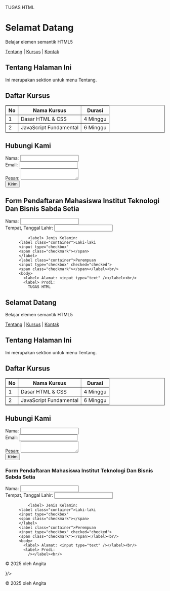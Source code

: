 TUGAS HTML 
<!DOCTYPE html>
<html lang="id">
<head>
  <meta charset="UTF-8" />
  <meta name="viewport" content="width=device-width, initial-scale=1.0" />
  <title>Quiz 1</title>
  <link rel="stylesheet" href="style.css" />
</head>
<body>
  <h1>Selamat Datang</h1>
  <p>Belajar elemen semantik HTML5</p>
  <nav>
    <a href="#tentang">Tentang</a> |
    <a href="#kursus">Kursus</a> |
    <a href="#kontak">Kontak</a>
  </nav>

  <section id="tentang">
    <h2>Tentang Halaman Ini</h2>
    <p>Ini merupakan sektion untuk menu Tentang.</p>
  </section>

  <section id="kursus">
    <h2>Daftar Kursus</h2>
    <table border="1">
      <thead>
        <tr>
          <th>No</th>
          <th>Nama Kursus</th>
          <th>Durasi</th>
        </tr>
      </thead>
      <tbody>
        <tr>
          <td>1</td>
          <td>Dasar HTML & CSS</td>
          <td>4 Minggu</td>
        </tr>
        <tr>
          <td>2</td>
          <td>JavaScript Fundamental</td>
          <td>6 Minggu</td>
        </tr>
      </tbody>
    </table>
  </section>

  <section id="kontak">
    <h2>Hubungi Kami</h2>
    <form>
      <label>Nama: <input type="text" /></label><br />
      <label>Email: <input type="email" /></label><br />
      <label>Pesan: <textarea></textarea></label><br />
      <button type="submit">Kirim</button>
    </form>
  </section>

  <section>
    <head> 
        <body> 
            <h1>Form Pendaftaran Mahasiswa Institut Teknologi Dan Bisnis Sabda Setia</h1>
            <label>Nama: <input type="text" /></label><br />
          <label>Tempat, Tanggal Lahir: <input type="text" /></label><br />
              
              <label> Jenis Kelamin:
          <label class="container">Laki-laki
          <input type="checkbox"
          <span class="checkmark"></span>
          </label>
          <label class="container">Perempuan
          <input type="checkbox" checked="checked">
          <span class="checkmark"></span></label><br/>
          <body>
            <label> Alamat: <input type="text" /></label><br/>
            <label> Prodi:
              TUGAS HTML 
<!DOCTYPE html>
<html lang="id">
<head>
  <meta charset="UTF-8" />
  <meta name="viewport" content="width=device-width, initial-scale=1.0" />
  <title>Quiz 1</title>
  <link rel="stylesheet" href="style.css" />
</head>
<body>
  <h1>Selamat Datang</h1>
  <p>Belajar elemen semantik HTML5</p>
  <nav>
    <a href="#tentang">Tentang</a> |
    <a href="#kursus">Kursus</a> |
    <a href="#kontak">Kontak</a>
  </nav>

  <section id="tentang">
    <h2>Tentang Halaman Ini</h2>
    <p>Ini merupakan sektion untuk menu Tentang.</p>
  </section>

  <section id="kursus">
    <h2>Daftar Kursus</h2>
    <table border="1">
      <thead>
        <tr>
          <th>No</th>
          <th>Nama Kursus</th>
          <th>Durasi</th>
        </tr>
      </thead>
      <tbody>
        <tr>
          <td>1</td>
          <td>Dasar HTML & CSS</td>
          <td>4 Minggu</td>
        </tr>
        <tr>
          <td>2</td>
          <td>JavaScript Fundamental</td>
          <td>6 Minggu</td>
        </tr>
      </tbody>
    </table>
  </section>

  <section id="kontak">
    <h2>Hubungi Kami</h2>
    <form>
      <label>Nama: <input type="text" /></label><br />
      <label>Email: <input type="email" /></label><br />
      <label>Pesan: <textarea></textarea></label><br />
      <button type="submit">Kirim</button>
    </form>
  </section>

  <section>
    <head> 
        <body> 
            <h1>Form Pendaftaran Mahasiswa Institut Teknologi Dan Bisnis Sabda Setia</h1>
            <label>Nama: <input type="text" /></label><br />
          <label>Tempat, Tanggal Lahir: <input type="text" /></label><br />
              
              <label> Jenis Kelamin:
          <label class="container">Laki-laki
          <input type="checkbox"
          <span class="checkmark"></span>
          </label>
          <label class="container">Perempuan
          <input type="checkbox" checked="checked">
          <span class="checkmark"></span></label><br/>
          <body>
            <label> Alamat: <input type="text" /></label><br/>
            <label> Prodi:
              /></label><br/>
  </section>
  <footer>
    <p>© 2025 oleh Angita </p>
  </footer>
</body>
</html>
 

}/></label><br/>
  </section>
  <footer>
    <p>© 2025 oleh Angita </p>
  </footer>
</body>
</html>
 
